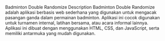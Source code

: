 Badminton Double Randomize
Description
Badminton Double Randomize adalah aplikasi berbasis web sederhana yang digunakan untuk mengacak pasangan ganda dalam permainan badminton. Aplikasi ini cocok digunakan untuk turnamen internal, latihan bersama, atau acara informal lainnya. Aplikasi ini dibuat dengan menggunakan HTML, CSS, dan JavaScript, serta memiliki antarmuka yang mudah digunakan.
